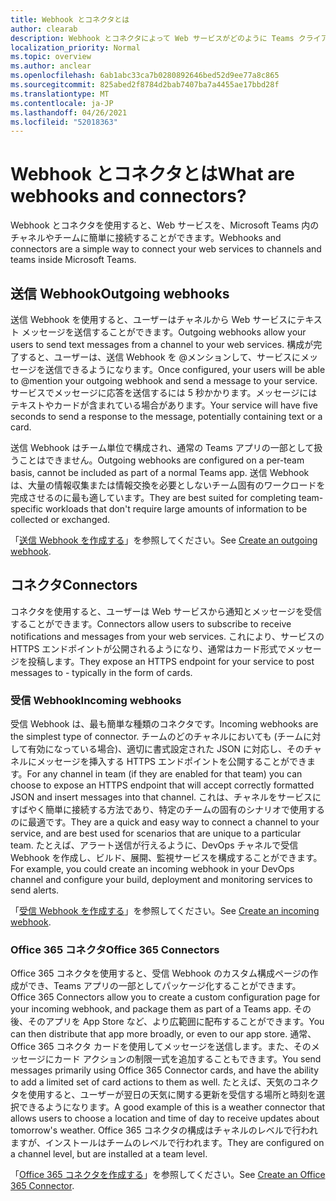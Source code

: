 ```yaml
---
title: Webhook とコネクタとは
author: clearab
description: Webhook とコネクタによって Web サービスがどのように Teams クライアントに接続されるかについて説明します。
localization_priority: Normal
ms.topic: overview
ms.author: anclear
ms.openlocfilehash: 6ab1abc33ca7b0280892646bed52d9ee77a8c865
ms.sourcegitcommit: 825abed2f8784d2bab7407ba7a4455ae17bbd28f
ms.translationtype: MT
ms.contentlocale: ja-JP
ms.lasthandoff: 04/26/2021
ms.locfileid: "52018363"
---
```

# <a name="what-are-webhooks-and-connectors"></a><span data-ttu-id="73e45-103">Webhook とコネクタとは</span><span class="sxs-lookup"><span data-stu-id="73e45-103">What are webhooks and connectors?</span></span>

<span data-ttu-id="73e45-104">Webhook とコネクタを使用すると、Web サービスを、Microsoft Teams 内のチャネルやチームに簡単に接続することができます。</span><span class="sxs-lookup"><span data-stu-id="73e45-104">Webhooks and connectors are a simple way to connect your web services to channels and teams inside Microsoft Teams.</span></span> 

## <a name="outgoing-webhooks"></a><span data-ttu-id="73e45-105">送信 Webhook</span><span class="sxs-lookup"><span data-stu-id="73e45-105">Outgoing webhooks</span></span>

<span data-ttu-id="73e45-106">送信 Webhook を使用すると、ユーザーはチャネルから Web サービスにテキスト メッセージを送信することができます。</span><span class="sxs-lookup"><span data-stu-id="73e45-106">Outgoing webhooks allow your users to send text messages from a channel to your web services.</span></span> <span data-ttu-id="73e45-107">構成が完了すると、ユーザーは、送信 Webhook を @メンションして、サービスにメッセージを送信できるようになります。</span><span class="sxs-lookup"><span data-stu-id="73e45-107">Once configured, your users will be able to @mention your outgoing webhook and send a message to your service.</span></span> <span data-ttu-id="73e45-108">サービスでメッセージに応答を送信するには 5 秒かかります。メッセージにはテキストやカードが含まれている場合があります。</span><span class="sxs-lookup"><span data-stu-id="73e45-108">Your service will have five seconds to send a response to the message, potentially containing text or a card.</span></span>

<span data-ttu-id="73e45-109">送信 Webhook はチーム単位で構成され、通常の Teams アプリの一部として扱うことはできません。</span><span class="sxs-lookup"><span data-stu-id="73e45-109">Outgoing webhooks are configured on a per-team basis, cannot be included as part of a normal Teams app.</span></span> <span data-ttu-id="73e45-110">送信 Webhook は、大量の情報収集または情報交換を必要としないチーム固有のワークロードを完成させるのに最も適しています。</span><span class="sxs-lookup"><span data-stu-id="73e45-110">They are best suited for completing team-specific workloads that don't require large amounts of information to be collected or exchanged.</span></span>

<span data-ttu-id="73e45-111">「[送信 Webhook を作成する](~/webhooks-and-connectors/how-to/add-outgoing-webhook.md)」を参照してください。</span><span class="sxs-lookup"><span data-stu-id="73e45-111">See [Create an outgoing webhook](~/webhooks-and-connectors/how-to/add-outgoing-webhook.md).</span></span>

## <a name="connectors"></a><span data-ttu-id="73e45-112">コネクタ</span><span class="sxs-lookup"><span data-stu-id="73e45-112">Connectors</span></span>

<span data-ttu-id="73e45-113">コネクタを使用すると、ユーザーは Web サービスから通知とメッセージを受信することができます。</span><span class="sxs-lookup"><span data-stu-id="73e45-113">Connectors allow users to subscribe to receive notifications and messages from your web services.</span></span> <span data-ttu-id="73e45-114">これにより、サービスの HTTPS エンドポイントが公開されるようになり、通常はカード形式でメッセージを投稿します。</span><span class="sxs-lookup"><span data-stu-id="73e45-114">They expose an HTTPS endpoint for your service to post messages to - typically in the form of cards.</span></span>

### <a name="incoming-webhooks"></a><span data-ttu-id="73e45-115">受信 Webhook</span><span class="sxs-lookup"><span data-stu-id="73e45-115">Incoming webhooks</span></span>

<span data-ttu-id="73e45-116">受信 Webhook は、最も簡単な種類のコネクタです。</span><span class="sxs-lookup"><span data-stu-id="73e45-116">Incoming webhooks are the simplest type of connector.</span></span> <span data-ttu-id="73e45-117">チームのどのチャネルにおいても (チームに対して有効になっている場合)、適切に書式設定された JSON に対応し、そのチャネルにメッセージを挿入する HTTPS エンドポイントを公開することができます。</span><span class="sxs-lookup"><span data-stu-id="73e45-117">For any channel in team (if they are enabled for that team) you can choose to expose an HTTPS endpoint that will accept correctly formatted JSON and insert messages into that channel.</span></span> <span data-ttu-id="73e45-118">これは、チャネルをサービスにすばやく簡単に接続する方法であり、特定のチームの固有のシナリオで使用するのに最適です。</span><span class="sxs-lookup"><span data-stu-id="73e45-118">They are a quick and easy way to connect a channel to your service, and are best used for scenarios that are unique to a particular team.</span></span> <span data-ttu-id="73e45-119">たとえば、アラート送信が行えるように、DevOps チャネルで受信 Webhook を作成し、ビルド、展開、監視サービスを構成することができます。</span><span class="sxs-lookup"><span data-stu-id="73e45-119">For example, you could create an incoming webhook in your DevOps channel and configure your build, deployment and monitoring services to send alerts.</span></span>

<span data-ttu-id="73e45-120">「[受信 Webhook を作成する](~/webhooks-and-connectors/how-to/add-incoming-webhook.md)」を参照してください。</span><span class="sxs-lookup"><span data-stu-id="73e45-120">See [Create an incoming webhook](~/webhooks-and-connectors/how-to/add-incoming-webhook.md).</span></span>

### <a name="office-365-connectors"></a><span data-ttu-id="73e45-121">Office 365 コネクタ</span><span class="sxs-lookup"><span data-stu-id="73e45-121">Office 365 Connectors</span></span>

<span data-ttu-id="73e45-122">Office 365 コネクタを使用すると、受信 Webhook のカスタム構成ページの作成ができ、Teams アプリの一部としてパッケージ化することができます。</span><span class="sxs-lookup"><span data-stu-id="73e45-122">Office 365 Connectors allow you to create a custom configuration page for your incoming webhook, and package them as part of a Teams app.</span></span> <span data-ttu-id="73e45-123">その後、そのアプリを App Store など、より広範囲に配布することができます。</span><span class="sxs-lookup"><span data-stu-id="73e45-123">You can then distribute that app more broadly, or even to our app store.</span></span> <span data-ttu-id="73e45-124">通常、Office 365 コネクタ カードを使用してメッセージを送信します。また、そのメッセージにカード アクションの制限一式を追加することもできます。</span><span class="sxs-lookup"><span data-stu-id="73e45-124">You send messages primarily using Office 365 Connector cards, and have the ability to add a limited set of card actions to them as well.</span></span> <span data-ttu-id="73e45-125">たとえば、天気のコネクタを使用すると、ユーザーが翌日の天気に関する更新を受信する場所と時刻を選択できるようになります。</span><span class="sxs-lookup"><span data-stu-id="73e45-125">A good example of this is a weather connector that allows users to choose a location and time of day to receive updates about tomorrow's weather.</span></span> <span data-ttu-id="73e45-126">Office 365 コネクタの構成はチャネルのレベルで行われますが、インストールはチームのレベルで行われます。</span><span class="sxs-lookup"><span data-stu-id="73e45-126">They are configured on a channel level, but are installed at a team level.</span></span>

<span data-ttu-id="73e45-127">「[Office 365 コネクタを作成する](~/webhooks-and-connectors/how-to/connectors-creating.md)」を参照してください。</span><span class="sxs-lookup"><span data-stu-id="73e45-127">See [Create an Office 365 Connector](~/webhooks-and-connectors/how-to/connectors-creating.md).</span></span>
